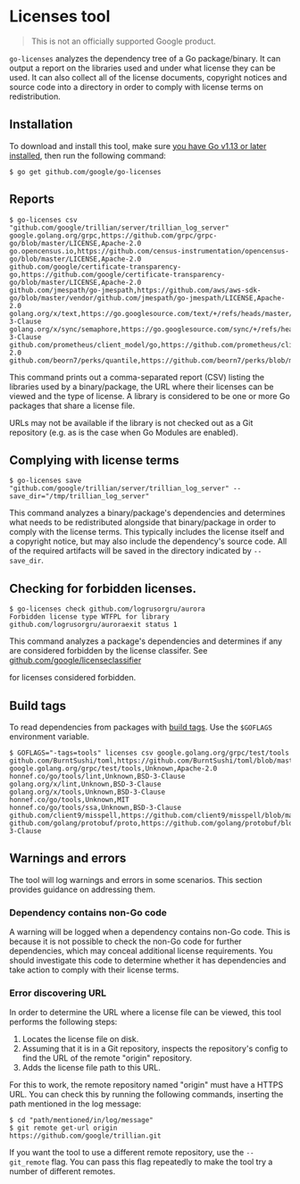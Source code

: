 # Licenses tool

> This is not an officially supported Google product.

`go-licenses` analyzes the dependency tree of a Go package/binary. It can output a
report on the libraries used and under what license they can be used. It can
also collect all of the license documents, copyright notices and source code
into a directory in order to comply with license terms on redistribution.

## Installation

To download and install this tool, make sure
[you have Go v1.13 or later installed](https://golang.org/dl/), then run the
following command:

```shell
$ go get github.com/google/go-licenses
```

## Reports

```shell
$ go-licenses csv "github.com/google/trillian/server/trillian_log_server"
google.golang.org/grpc,https://github.com/grpc/grpc-go/blob/master/LICENSE,Apache-2.0
go.opencensus.io,https://github.com/census-instrumentation/opencensus-go/blob/master/LICENSE,Apache-2.0
github.com/google/certificate-transparency-go,https://github.com/google/certificate-transparency-go/blob/master/LICENSE,Apache-2.0
github.com/jmespath/go-jmespath,https://github.com/aws/aws-sdk-go/blob/master/vendor/github.com/jmespath/go-jmespath/LICENSE,Apache-2.0
golang.org/x/text,https://go.googlesource.com/text/+/refs/heads/master/LICENSE,BSD-3-Clause
golang.org/x/sync/semaphore,https://go.googlesource.com/sync/+/refs/heads/master/LICENSE,BSD-3-Clause
github.com/prometheus/client_model/go,https://github.com/prometheus/client_model/blob/master/LICENSE,Apache-2.0
github.com/beorn7/perks/quantile,https://github.com/beorn7/perks/blob/master/LICENSE,MIT
```

This command prints out a comma-separated report (CSV) listing the libraries
used by a binary/package, the URL where their licenses can be viewed and the
type of license. A library is considered to be one or more Go packages that
share a license file.

URLs may not be available if the library is not checked out as a Git repository
(e.g. as is the case when Go Modules are enabled).

## Complying with license terms

```shell
$ go-licenses save "github.com/google/trillian/server/trillian_log_server" --save_dir="/tmp/trillian_log_server"
```

This command analyzes a binary/package's dependencies and determines what needs
to be redistributed alongside that binary/package in order to comply with the
license terms. This typically includes the license itself and a copyright
notice, but may also include the dependency's source code. All of the required
artifacts will be saved in the directory indicated by `--save_dir`.

## Checking for forbidden licenses.

```shell
$ go-licenses check github.com/logrusorgru/aurora
Forbidden license type WTFPL for library github.com/logrusorgru/auroraexit status 1
```

This command analyzes a package's dependencies and determines if any are
considered forbidden by the license classifer. See
[github.com/google/licenseclassifier](https://github.com/google/licenseclassifier/blob/842c0d70d7027215932deb13801890992c9ba364/license_type.go#L323)

for licenses considered forbidden.

## Build tags

To read dependencies from packages with
[build tags](https://golang.org/pkg/go/build/#hdr-Build_Constraints). Use the
`$GOFLAGS` environment variable.

```shell
$ GOFLAGS="-tags=tools" licenses csv google.golang.org/grpc/test/tools
github.com/BurntSushi/toml,https://github.com/BurntSushi/toml/blob/master/COPYING,MIT
google.golang.org/grpc/test/tools,Unknown,Apache-2.0
honnef.co/go/tools/lint,Unknown,BSD-3-Clause
golang.org/x/lint,Unknown,BSD-3-Clause
golang.org/x/tools,Unknown,BSD-3-Clause
honnef.co/go/tools,Unknown,MIT
honnef.co/go/tools/ssa,Unknown,BSD-3-Clause
github.com/client9/misspell,https://github.com/client9/misspell/blob/master/LICENSE,MIT
github.com/golang/protobuf/proto,https://github.com/golang/protobuf/blob/master/proto/LICENSE,BSD-3-Clause
```

## Warnings and errors

The tool will log warnings and errors in some scenarios. This section provides
guidance on addressing them.

### Dependency contains non-Go code

A warning will be logged when a dependency contains non-Go code. This is because
it is not possible to check the non-Go code for further dependencies, which may
conceal additional license requirements. You should investigate this code to
determine whether it has dependencies and take action to comply with their
license terms.

### Error discovering URL

In order to determine the URL where a license file can be viewed, this tool
performs the following steps:

1.  Locates the license file on disk.
2.  Assuming that it is in a Git repository, inspects the repository's config to
    find the URL of the remote "origin" repository.
3.  Adds the license file path to this URL.

For this to work, the remote repository named "origin" must have a HTTPS URL.
You can check this by running the following commands, inserting the path
mentioned in the log message:

```shell
$ cd "path/mentioned/in/log/message"
$ git remote get-url origin
https://github.com/google/trillian.git
```

If you want the tool to use a different remote repository, use the
`--git_remote` flag. You can pass this flag repeatedly to make the tool try a
number of different remotes.
